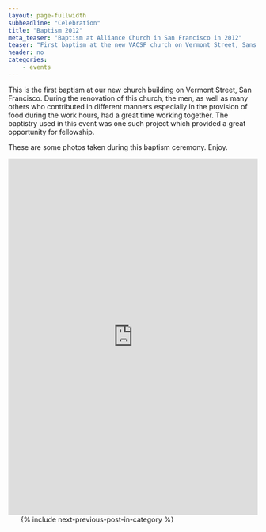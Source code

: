```yaml
---
layout: page-fullwidth
subheadline: "Celebration"
title: "Baptism 2012"
meta_teaser: "Baptism at Alliance Church in San Francisco in 2012"
teaser: "First baptism at the new VACSF church on Vermont Street, Sans Francisco. Enjoy the photos."
header: no
categories:
    - events
---
```

<script src="https://app.userapp.io/js/userapp.client.js"></script>
<!--more-->
<p>This is the first baptism at our new church building on Vermont Street, San Francisco. During the renovation of this church, the men, as well as many others who contributed in different manners especially in the provision of food during the work hours, had a great time working together. The baptistry used in this event was one such project which provided a great opportunity for fellowship.</p>
<p>These are some photos taken during this baptism ceremony. Enjoy.</p>
<div class="flex-video">
    <iframe width="100%" height="720" src="http://rgb-scale.com/vacsfj336/index.php/photo-galleries/168-baptism-2012" frameborder="0" allowfullscreen=""></iframe>
</div>
<div align="center" class="small-12 columns" style="padding: 0px; border-bottom: none;">
    <p>&nbsp;</p>
    {% include next-previous-post-in-category %}
</div>
